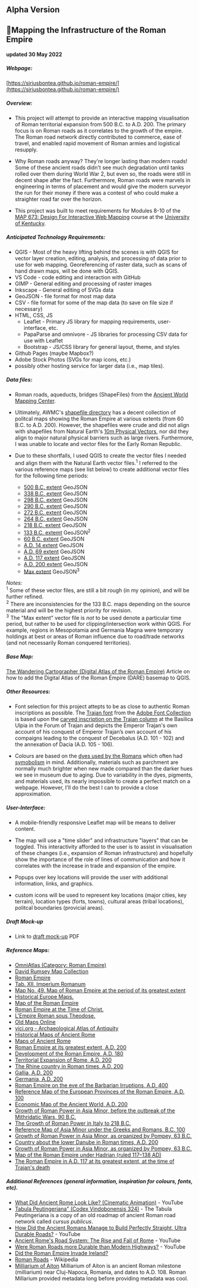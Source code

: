 ## Alpha Version
## 🚀Mapping the Infrastructure of the Roman Empire
#### updated 30 May 2022

##### Webpage:
[https://siriusbontea.github.io/roman-empire/](https://siriusbontea.github.io/roman-empire/)

##### Overview:
- This project will attempt to provide an interactive mapping visualisation of Roman territorial expansion from 500 B.C. to A.D. 200. The primary focus is on Roman roads as it correlates to the growth of the empire. The Roman road network directly contributed to commerce, ease of travel, and enabled rapid movement of Roman armies and logistical resupply.

- Why Roman roads anyway? They're longer lasting than modern roads! Some of these ancient roads didn't see much degradation until tanks rolled over them during World War 2, but even so, the roads were still in decent shape after the fact. Furthermore, Roman roads were marvels in engineering in terms of placement and would give the modern surveyor the run for their money if there was a contest of who could make a straighter road far over the horizon.

- This project was built to meet requirements for Modules 8-10 of the [MAP 673: Design For Interactive Web Mapping](https://newmapsplus.github.io/map673/syllabus/) course at the [University of Kentucky](https://newmapsplus.as.uky.edu/).

##### Anticipated Technology Requirements:
- QGIS - Most of the heavy lifting behind the scenes is with QGIS for vector layer creation, editing, analysis, and processing of data prior to use for web mapping. Georeferencing of raster data, such as scans of hand drawn maps, will be done with QGIS.
- VS Code - code editing and interaction with GitHub
- GIMP - General editing and processing of raster images 
- Inkscape - General editing of SVGs data
- GeoJSON - file format for most map data
- CSV - file format for some of the map data (to save on file size if necessary)
- HTML, CSS, JS
     - Leaflet - Primary JS library for mapping requirements, user-interface, etc.
     - PapaParse and omnivore - JS libraries for processing CSV data for use with Leaflet
     - Bootstrap - JS/CSS library for general layout, theme, and styles
- Github Pages (maybe Mapbox?)
- Adobe Stock Photos (SVGs for map icons, etc.)
- possibly other hosting service for larger data (i.e., map tiles). 

##### Data files:
- Roman roads, aqueducts, bridges (ShapeFiles) from the [Ancient World Mapping Center](https://awmc.unc.edu/wordpress/map-files/).

- Ultimately, AWMC's [shapefile directory](https://awmc.unc.edu/awmc/map_data/shapefiles/political_shading/) has a decent collection of politcal maps showing the Roman Empire at various extents (from 60 B.C. to A.D. 200). However, the shapefiles were crude and did not align with shapefiles from Natural Earth's [10m Physical Vectors](https://www.naturalearthdata.com/downloads/10m-physical-vectors/), nor did they align to major natural physical barriers such as large rivers. Furthermore, I was unable to locate and vector files for the Early Roman Republic.

- Due to these shortfalls, I used QGIS to create the vector files I needed and align them with the Natural Earth vector files.<sup>1</sup> I referred to the various reference maps (see list below) to create additional vector files for the following time periods:

     - [500 B.C. extent](data/500BC_extent_intersection.geojson) GeoJSON
     - [338 B.C. extent](data/338BC_extent_intersection.geojson) GeoJSON
     - [298 B.C. extent](data/298BC_extent_intersection.geojson) GeoJSON
     - [290 B.C. extent](data/290BC_extent_intersection.geojson) GeoJSON
     - [272 B.C. extent](data/272BC_extent_intersection.geojson) GeoJSON
     - [264 B.C. extent](data/264BC_extent_intersection.geojson) GeoJSON
     - [218 B.C. extent](data/218BC_extent_intersection.geojson) GeoJSON
     - [133 B.C. extemt](data/133BC_extent_intersection.geojson) GeoJSON<sup>2</sup>
     - [60 B.C. extent](data/60BC_extent_intersection.geojson) GeoJSON
     - [A.D. 14 extent](data/AD14_extent_intersection.geojson) GeoJSON
     - [A.D. 69 extent](data/AD69_extent_intersection.geojson) GeoJSON
     - [A.D. 117 extent](data/AD117_extent_intersection.geojson) GeoJSON
     - [A.D. 200 extent](data/AD200_extent_intersection.geojson) GeoJSON
     - [Max extent](data/max_extent_intersection.geojson) GeoJSON<sup>3</sup>

*Notes:* 
<br/> <sup>1</sup> Some of these vector files, are still a bit rough (in my opinion), and will be further refined.
<br/> <sup>2</sup> There are inconsistencies for the 133 B.C. maps depending on the source material and will be the highest priority for revision.
<br/> <sup>3</sup> The "Max extent" vector file is *not* to be used denote a particular time period, but rather to be used for clipping/intersection work within QGIS.  For example, regions in Mesopotamia and Germania Magna were temporary holdings at best or areas of Roman influence due to road/trade networks (and not necessarily Roman conquered territories).

##### Base Map:

[The Wandering Cartographer (Digital Atlas of the Roman Empire)](https://wanderingcartographer.wordpress.com/2020/01/05/digital-atlas-of-the-roman-empire/) Article on how to add the Digital Atlas of the Roman Empire (DARE) basemap to QGIS.

##### Other Resources:
- Font selection for this project attepts to be as close to authentic Roman inscriptions as possible. The [Trajan font](https://fonts.adobe.com/fonts/trajan#fonts-section) from the [Adobe Font Collection](https://fonts.adobe.com/) is based upon the [carved inscription on the Trajan column](http://codex99.com/typography/21.html) at the Basilica Ulpia in the Forum of Trajan and depicts the Emperor Trajan's own account of his conquest of Emperor Trajan’s own account of his compaigns leading to the conquest of Decebalus (A.D. 101 - 102) and the annexation of Dacia (A.D. 105 - 106).

- Colours are based on the [dyes used by the Romans](https://www.jennydean.co.uk/colours-of-the-romans/) which often had [symobolism](https://ancient-rome.info/ancient-roman-colors-symbolism/) in mind. Additionally, materials such as parchment are normally much brighter when new made compared than the darker hues we see in museum due to aging. Due to variability in the dyes, pigments, and materials used, its nearly impossible to create a perfect match on a webpage. However, I'll do the best I can to provide a close approximation.

##### User-Interface:
- A mobile-friendly responsive Leaflet map will be means to deliver content.

- The map will use a "time slider" and infrastructure "layers" that can be toggled. This interactivity afforded to the user is to assist in visualisation of these changes (i.e., expansion of Roman infrastructure) and hopefully show the importance of the role of lines of communication and how it correlates with the increase in trade and expansion of the empire.

- Popups over key locations will provide the user with additional information, links, and graphics.

- custom icons will be used to represent key locations (major cities, key terrain), location types (forts, towns), cultural areas (tribal locations), politcal boundaries (provicial areas).

##### Draft Mock-up
- Link to [draft mock-up](data/outline.pdf) PDF

##### Reference Maps:
- [OmniAtlas (Category: Roman Empire)](https://omniatlas.com/tags/roman-empire/)
- [David Rumsey Map Collection](https://www.davidrumsey.com/luna/servlet/view/search?cat=0&q=roman%20empire&sort=pub_list_no_initialsort%2Cpub_date%2Cpub_list_no%2Cseries_no&os=50)
- [Roman Empire](https://www.davidrumsey.com/luna/servlet/detail/RUMSEY~8~1~219527~5504649:Roman-Empire-?sort=pub_list_no_initialsort%2Cpub_date%2Cpub_list_no%2Cseries_no&qvq=q:roman%20empire;sort:pub_list_no_initialsort%2Cpub_date%2Cpub_list_no%2Cseries_no;lc:RUMSEY~8~1&mi=64&trs=492)
- [Tab. XII. Imperium Romanum](https://www.davidrumsey.com/luna/servlet/detail/RUMSEY~8~1~307006~90076945:Tab--XII--Imperium-Romanum?sort=pub_list_no_initialsort%2Cpub_date%2Cpub_list_no%2Cseries_no&qvq=q:roman%20empire;sort:pub_list_no_initialsort%2Cpub_date%2Cpub_list_no%2Cseries_no;lc:RUMSEY~8~1&mi=107&trs=492)
- [Map No. 49. Map of Roman Empire at the period of its greatest extent](https://www.davidrumsey.com/luna/servlet/detail/RUMSEY~8~1~304434~90075020:Map-No--49--Map-of-Roman-Empire-at-?sort=pub_list_no_initialsort%2Cpub_date%2Cpub_list_no%2Cseries_no&qvq=q:roman%20empire;sort:pub_list_no_initialsort%2Cpub_date%2Cpub_list_no%2Cseries_no;lc:RUMSEY~8~1&mi=334&trs=492)
- [Historical Europe Maps.](https://www.davidrumsey.com/luna/servlet/detail/RUMSEY~8~1~307623~90077503:Historical-Europe-Maps-?sort=pub_list_no_initialsort%2Cpub_date%2Cpub_list_no%2Cseries_no&qvq=q:roman%20empire;sort:pub_list_no_initialsort%2Cpub_date%2Cpub_list_no%2Cseries_no;lc:RUMSEY~8~1&mi=358&trs=492)
- [Map of the Roman Empire](https://www.davidrumsey.com/luna/servlet/detail/RUMSEY~8~1~255170~5519645:Map-of-the-Roman-Empire?sort=pub_list_no_initialsort%2Cpub_date%2Cpub_list_no%2Cseries_no&qvq=q:roman%20empire;sort:pub_list_no_initialsort%2Cpub_date%2Cpub_list_no%2Cseries_no;lc:RUMSEY~8~1&mi=419&trs=492)
- [Roman Empire at the Time of Christ.](https://www.davidrumsey.com/luna/servlet/detail/RUMSEY~8~1~35560~1200914:Roman-Empire-at-the-Time-of-Christ-?sort=pub_list_no_initialsort%2Cpub_date%2Cpub_list_no%2Cseries_no&qvq=q:roman%20empire;sort:pub_list_no_initialsort%2Cpub_date%2Cpub_list_no%2Cseries_no;lc:RUMSEY~8~1&mi=431&trs=492)
- [L'Empire Roman sous Theodose.](https://www.davidrumsey.com/luna/servlet/detail/RUMSEY~8~1~202234~3001004:L-Empire-Roman-sous-Theodose-?sort=pub_list_no_initialsort%2Cpub_date%2Cpub_list_no%2Cseries_no&qvq=q:roman%20empire;sort:pub_list_no_initialsort%2Cpub_date%2Cpub_list_no%2Cseries_no;lc:RUMSEY~8~1&mi=434&trs=492)
- [Old Maps Online](https://www.oldmapsonline.org/map/mzk/2619269167)
- [vici.org - Archaeological Atlas of Antiquity](https://vici.org/#10/41.67243943468705,12.654305574768694/11350)
- [Historical Maps of Ancient Rome](https://www.heritage-history.com/index.php?c=resources&s=study-page&h=ancient_rome&f=historical_maps)
- [Maps of Ancient Rome](https://www.heritage-history.com/ssl/cds/ancient_rome/html/guide_maps.html)
- [Roman Empire at its greatest extent, A.D. 200](https://www.heritage-history.com/ssl/cds/ancient_rome/maps/ancient/class016.jpg)
- [Development of the Roman Empire, A.D. 180](https://www.heritage-history.com/ssl/cds/ancient_rome/maps/dow/dow003.jpg)
- [Territorial Expansion of Rome, A.D. 200](https://www.heritage-history.com/ssl/cds/ancient_rome/maps/shepherd/shep034-035.jpg)
- [The Rhine country in Roman times, A.D. 200](https://www.heritage-history.com/ssl/cds/ancient_rome/maps/shepherd/shep039b.jpg)
- [Gallia, A.D. 200](https://www.heritage-history.com/ssl/cds/ancient_rome/maps/ancient/class046.jpg)
- [Germania, A.D. 200](https://www.heritage-history.com/ssl/cds/ancient_rome/maps/ancient/class048.jpg)
- [Roman Empire on the eve of the Barbarian Irruptions, A.D. 400](https://www.heritage-history.com/ssl/cds/ancient_rome/maps/philips/phil001.jpg)
- [Reference Map of the European Provinces of the Roman Empire, A.D. 100](https://www.heritage-history.com/ssl/cds/ancient_rome/maps/shepherd/shep038-039.jpg)
- [Economic Map of the Ancient World, A.D. 200](https://www.heritage-history.com/ssl/cds/ancient_rome/maps/shepherd/shep044.jpg)
- [Growth of Roman Power in Asia Minor, before the outbreak of the Mithridatic Wars, 90 B.C.](https://www.heritage-history.com/ssl/cds/ancient_rome/maps/shepherd/shep033b.jpg)
- [The Growth of Roman Power in Italy to 218 B.C.](https://www.heritage-history.com/ssl/cds/ancient_rome/maps/shepherd/shep029.jpg)
- [Reference Map of Asia Minor under the Greeks and Romans, B.C. 100](https://www.heritage-history.com/ssl/cds/ancient_rome/maps/shepherd/shep020.jpg)
- [Growth of Roman Power in Asia Minor, as organized by Pompey, 63 B.C.](https://www.heritage-history.com/ssl/cds/ancient_rome/maps/shepherd/shep033c.jpg)
- [Country about the lower Danube in Roman times, A.D. 200](https://www.heritage-history.com/ssl/cds/ancient_rome/maps/shepherd/shep039c.jpg)
- [Growth of Roman Power in Asia Minor, as organized by Pompey, 63 B.C.](https://www.heritage-history.com/ssl/cds/ancient_rome/maps/shepherd/shep033c.jpg)
- [Map of the Roman Empire under Hadrian (ruled 117–138 AD)](https://en.wikipedia.org/wiki/File:Roman_Empire_125.png)
- [The Roman Empire in A.D. 117 at its greatest extent, at the time of Trajan's death](https://en.wikipedia.org/wiki/Roman_Empire#/media/File:Roman_Empire_Trajan_117AD.png)

##### Additional References (general information, inspiration for colours, fonts, etc).

- [What Did Ancient Rome Look Like? (Cinematic Animation)](https://www.youtube.com/watch?v=5XxA4CX_Ip8) - YouTube
- [Tabula Peutingeriana" (Codex Vindobonensis 324)](https://www.tabula-peutingeriana.de/) - The Tabula Peutingeriana is a copy of an old roadmap of ancient Roman road network called *cursus publicus*.
- [How Did the Ancient Romans Manage to Build Perfectly Straight, Ultra Durable Roads?](https://www.youtube.com/watch?v=IqbAkAjOw5s) - YouTube
- [Ancient Rome's Road System: The Rise and Fall of Rome](https://www.youtube.com/watch?v=Ak29JrNbxuU) - YouTube
- [Were Roman Roads more Durable than Modern Highways?](https://www.youtube.com/watch?v=4egCVU3arVk) - YouTube
- [Did the Roman Empire Invade Ireland?](https://www.thecollector.com/did-the-roman-empire-invade-ireland/)
- [Roman Roads](https://en.wikipedia.org/wiki/Roman_roads) - Wikipedia
- [Milliarium of Aiton](https://en.wikipedia.org/wiki/Milliarium_of_Aiton) Milliarium of Aiton is an ancient Roman milestone (milliarium) near Cluj-Napoca, Romania, and dates to A.D. 108. Roman Millarium provided metadata long before providing metadata was cool.

